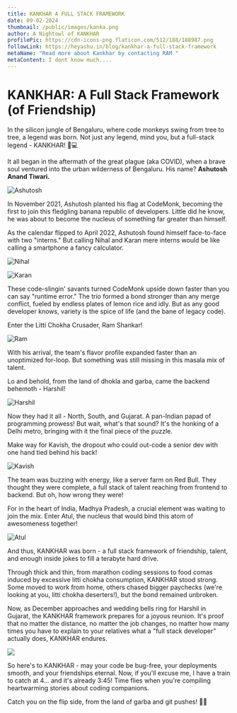 ```yaml
---
title: KANKHAR A FULL STACK FRAMEWORK
date: 09-02-2024
thumbnail: /public/images/kanka.png
author: A Nightowl of KANKHAR
profilePic: https://cdn-icons-png.flaticon.com/512/188/188987.png
followLink: https://heyashu.in/blog/kankhar-a-full-stack-framework
metaName: "Read more about Kankhar by contacting RAM "
metaContent: I dont know much....
---
```

# KANKHAR: A Full Stack Framework (of Friendship)

In the silicon jungle of Bengaluru, where code monkeys swing from tree to tree, a legend was born. Not just any legend, mind you, but a full-stack legend - KANKHAR! 🐒💻

It all began in the aftermath of the great plague (aka COVID), when a brave soul ventured into the urban wilderness of Bengaluru. His name? **Ashutosh Anand Tiwari.**

![Ashutosh](/images/ashu.png "Ashutosh Anand Tiwari")

In November 2021, Ashutosh planted his flag at CodeMonk, becoming the first to join this fledgling banana republic of developers. Little did he know, he was about to become the nucleus of something far greater than himself.

As the calendar flipped to April 2022, Ashutosh found himself face-to-face with two "interns." But calling Nihal and Karan mere interns would be like calling a smartphone a fancy calculator. 

![Nihal](/images/nihal.png "Nihal")

![Karan](/images/karan.png "Kishan ")

These code-slingin' savants turned CodeMonk upside down faster than you can say "runtime error." The trio formed a bond stronger than any merge conflict, fueled by endless plates of lemon rice and idly. But as any good developer knows, variety is the spice of life (and the bane of legacy code).

Enter the Litti Chokha Crusader, Ram Shankar!

![Ram](/images/ram.png "Ram")

With his arrival, the team's flavor profile expanded faster than an unoptimized for-loop. But something was still missing in this masala mix of talent. 

Lo and behold, from the land of dhokla and garba, came the backend behemoth - Harshil!

![Harshil](/images/harshil.png "Harshil")

Now they had it all - North, South, and Gujarat. A pan-Indian papad of programming prowess! But wait, what's that sound? It's the honking of a Delhi metro, bringing with it the final piece of the puzzle.

Make way for Kavish, the dropout who could out-code a senior dev with one hand tied behind his back!



![Kavish](/images/kavish.png "Kavish")

The team was buzzing with energy, like a server farm on Red Bull. They thought they were complete, a full stack of talent reaching from frontend to backend. But oh, how wrong they were!

For in the heart of India, Madhya Pradesh, a crucial element was waiting to join the mix. Enter Atul, the nucleus that would bind this atom of awesomeness together!



![Atul](/images/atul.png "Atul")

And thus, KANKHAR was born - a full stack framework of friendship, talent, and enough inside jokes to fill a terabyte hard drive.

Through thick and thin, from marathon coding sessions to food comas induced by excessive litti chokha consumption, KANKHAR stood strong. Some moved to work from home, others chased bigger paychecks (we're looking at you, litti chokha deserters!), but the bond remained unbroken.

Now, as December approaches and wedding bells ring for Harshil in Gujarat, the KANKHAR framework prepares for a joyous reunion. It's proof that no matter the distance, no matter the job changes, no matter how many times you have to explain to your relatives what a "full stack developer" actually does, KANKHAR endures.

![](/images/all.png)

So here's to KANKHAR - may your code be bug-free, your deployments smooth, and your friendships eternal. Now, if you'll excuse me, I have a train to catch at 4... and it's already 3:45! Time flies when you're compiling heartwarming stories about coding companions.

Catch you on the flip side, from the land of garba and git pushes! 🚂💨
